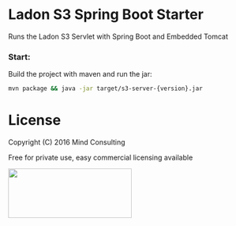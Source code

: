 # Ladon S3 Spring Boot Starter
Runs the Ladon S3 Servlet with Spring Boot and Embedded Tomcat

### Start:
Build the project with maven and run the jar:
```bash
mvn package && java -jar target/s3-server-{version}.jar
```


# License
Copyright (C) 2016 Mind Consulting

Free for private use, easy commercial licensing available

<a href="http://mind-consulting.de/"><img src="http://mind-consulting.de/img/logo_no_bg.png"  height="100" width="250" ></a>

